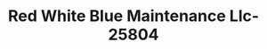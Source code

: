 ---
f_zip-code: 6795
f_state-code: CT
title: Red White Blue Maintenance Llc-25804
f_phone: 860-274-7744
f_city-only: Watertown
f_address: Watertown Watertow
f_location-unique-id: '25804'
slug: red-white-blue-maintenance-llc-25804
updated-on: '2024-05-30T13:46:58.046Z'
created-on: '2024-05-30T13:36:59.803Z'
published-on: '2024-05-30T13:54:32.469Z'
f_city-state: cms/city/watertown-ct.md
f_company: cms/company/red-white-blue-maintenance-llc.md
f_state: cms/state/connecticut.md
layout: '[payday-loan].html'
tags: payday-loan
---
